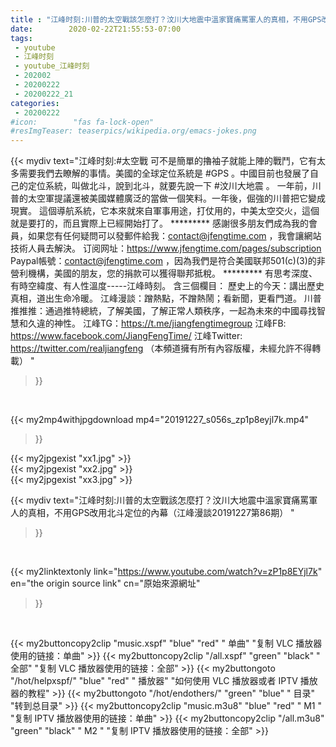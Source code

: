 ```yaml
---
title : "江峰时刻:川普的太空戰該怎麼打？汶川大地震中溫家寶痛罵軍人的真相，不用GPS改用北斗定位的內幕（江峰漫談20191227第86期） "
date:        2020-02-22T21:55:53-07:00
tags:
 - youtube
 - 江峰时刻
 - youtube_江峰时刻
 - 202002
 - 20200222
 - 20200222_21
categories:
 - 20200222
#icon:        "fas fa-lock-open"
#resImgTeaser: teaserpics/wikipedia.org/emacs-jokes.png
---
```


{{< mydiv text="江峰时刻:#太空戰 可不是簡單的擼袖子就能上陣的戰鬥，它有太多需要我們去瞭解的事情。美國的全球定位系統是 #GPS 。中國目前也發展了自己的定位系統，叫做北斗，說到北斗，就要先說一下 #汶川大地震 。 一年前，川普的太空軍提議還被美國媒體廣泛的當做一個笑料。一年後，倔強的川普把它變成現實。 這個導航系統，它本來就來自軍事用途，打仗用的，中美太空交火，這個就是要打的，而且實際上已經開始打了。     ********* 感謝很多朋友們成為我的會員，如果您有任何疑問可以發郵件給我：contact@jfengtime.com ，我會讓網站技術人員去解決。 订阅网址：https://www.jfengtime.com/pages/subscription Paypal帳號：contact@jfengtime.com ，因為我們是符合美國联邦501(c)(3)的非營利機構，美國的朋友，您的捐款可以獲得聯邦抵稅。     ********* 有思考深度、有時空緯度、有人性溫度-----江峰時刻。 含三個欄目： 歷史上的今天：講出歷史真相，道出生命冷暖。 江峰漫談：蹭熱點，不蹭熱鬧；看新聞，更看門道。 川普推推推：通過推特總統，了解美國，了解正常人類秩序，一起為未來的中國尋找智慧和久違的神性。  江峰TG：https://t.me/jiangfengtimegroup 江峰FB: https://www.facebook.com/JiangFengTime/ 江峰Twitter: https://twitter.com/realjiangfeng （本頻道擁有所有內容版權，未經允許不得轉載） "
>}}
<br>


{{< my2mp4withjpgdownload mp4="20191227_s056s_zp1p8eyjl7k.mp4"
>}}

{{< my2jpgexist "xx1.jpg" >}}<br>
{{< my2jpgexist "xx2.jpg" >}}<br>
{{< my2jpgexist "xx3.jpg" >}}<br>



{{< mydiv text="江峰时刻:川普的太空戰該怎麼打？汶川大地震中溫家寶痛罵軍人的真相，不用GPS改用北斗定位的內幕（江峰漫談20191227第86期） "
>}}
<br>

{{< my2linktextonly link="https://www.youtube.com/watch?v=zP1p8EYjl7k"
en="the origin source link" cn="原始來源網址"
>}}


<br>

{{< my2buttoncopy2clip "music.xspf"        "blue"   "red"    " 单曲"  "复制 VLC 播放器使用的链接：单曲" >}} {{< my2buttoncopy2clip "/all.xspf"         "green"  "black"  " 全部"  "复制 VLC 播放器使用的链接：全部" >}} {{< my2buttongoto      "/hot/helpxspf/"    "blue"   "red"    " 播放器" "如何使用 VLC 播放器或者 IPTV 播放器的教程" >}} {{< my2buttongoto      "/hot/endothers/"   "green"  "blue"   " 目录"   "转到总目录" >}} {{< my2buttoncopy2clip "music.m3u8"        "blue"   "red"    " M1 "    "复制 IPTV 播放器使用的链接：单曲" >}} {{< my2buttoncopy2clip "/all.m3u8"         "green"  "black"  " M2 "    "复制 IPTV 播放器使用的链接：全部" >}} 
